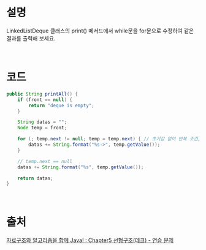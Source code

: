 # 설명
LinkedListDeque 클래스의 print() 메서드에서 while문을 for문으로 수정하여 같은 결과를 출력해 보세요.

<br>

# 코드

```java
public String printAll() {
    if (front == null) {
        return "deque is empty";
    }

    String datas = "";
    Node temp = front;

    for (; temp.next != null; temp = temp.next) { // 초기값 없이 반복 조건, 증감 조건을 적을 수 있음
        datas += String.format("%s->", temp.getValue());
    }

    // temp.next == null
    datas += String.format("%s", temp.getValue());

    return datas;
}
```

<br>

# 출처
[자료구조와 알고리즘을 함께 Java! : Chapter5 선형구조(데크) - 연습 문제](https://github.com/bjpublic/javarithms)